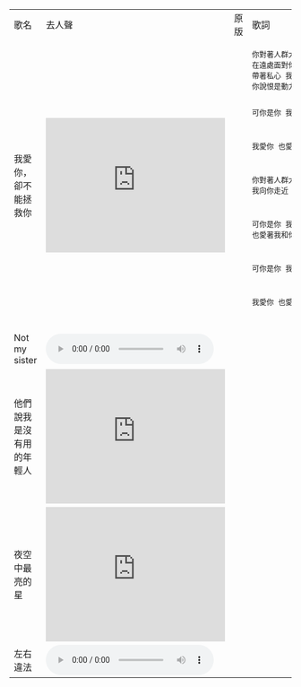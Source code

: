 <table>
  <tr>
    <td>歌名</td>
    <td>去人聲</td>
    <td>原版</td>
    <td>歌詞</td>
  </tr>
  <tr>
    <td>我愛你，卻不能拯救你</td>
    <td><iframe width="320" height="240" src="https://www.youtube.com/embed/Lq3UlckzpmE" title="YouTube video player" frameborder="0" allow="accelerometer; autoplay; clipboard-write; encrypted-media; gyroscope; picture-in-picture" allowfullscreen></iframe></td>
    <td></td>
    <td>
<pre>你對著人群大喊 在天橋的中心
在遠處面對你 我只想要你獲得平靜
帶著私心 我向你走近 走近
你說恨是動力 我卻如此的愛你

可你是你 我們是獨立的個體
你喜歡做你自己
我討厭這種無能為力

我愛你 也愛著我和你
我愛你 卻不能拯救你

你對著人群大喊 在天橋的中心
在遠處面對你 我只想要你獲得平靜
帶著私心 我向你走近 走近
你說恨是動力 我卻如此愛你

可你是你 我們是獨立的個體
你喜歡做你自己
我討厭這種無能為力
我愛你 也愛著我和你
我愛你 卻不能拯救你

可你是你 我們是獨立的個體
你喜歡做你自己
我討厭這種無能為力

我愛你 也愛著我和你
我愛你 卻不能拯救你<pre></td>
  </tr>
  <tr>
    <td>Not my sister</td>
    <td><audio controls><source src="https://yin-le-ju.xiaoyou2017.repl.co/Not My Sister.wav" type="audio/wav"></audio></td>
    <td></td>
    <td></td>
  </tr>
  <tr>
    <td>他們說我是沒有用的年輕人</td>
    <td><iframe width="320" height="240" src="https://www.youtube.com/embed/DqwF2AFfBEY" title="YouTube video player" frameborder="0" allow="accelerometer; autoplay; clipboard-write; encrypted-media; gyroscope; picture-in-picture" allowfullscreen></iframe></td>
    <td></td>
    <td></td>
  </tr>
  <tr>
    <td>夜空中最亮的星</td>
    <td><iframe width="320" height="240" src="https://www.youtube.com/embed/FUorCLHAi5Y" title="YouTube video player" frameborder="0" allow="accelerometer; autoplay; clipboard-write; encrypted-media; gyroscope; picture-in-picture" allowfullscreen></iframe></td>
    <td></td>
    <td></td>
  </tr>
  <tr>
    <td>左右違法</td>
    <td><audio controls><source src="https://yin-le-ju.xiaoyou2017.repl.co/Dilemma.wav" type="audio/wav"></audio></td>
    <td></td>
    <td></td>
  </tr>
</table>

